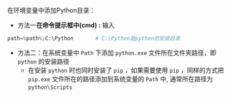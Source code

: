 在环境变量中添加Python目录：

- 方法一**在命令提示框中(cmd) :** 输入

```python
path=%path%;C:\Python 		# C:\Python是python的安装目录
```



- 方法二：在系统变量中  `Path` 下添加  `python.exe`  文件所在文件夹路径，即  `python`  的安装路径
  - 在安装  `python`  时也同时安装了  `pip`  ，如果需要使用  `pip` ，同样的方式把  `pip.exe`  文件所在的路径添加到系统变量的  `Path`  中, 通常所在路径为  `python\Scripts`